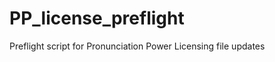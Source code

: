 PP_license_preflight
====================

Preflight script for Pronunciation Power Licensing file updates
